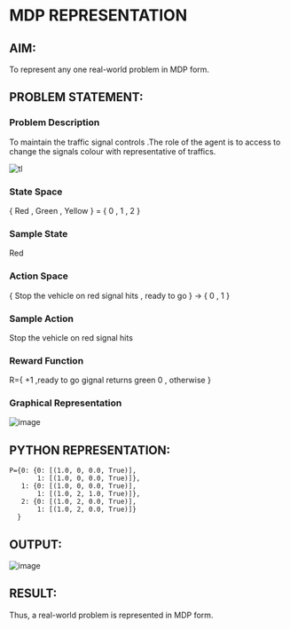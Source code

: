 # MDP REPRESENTATION

## AIM:

To represent any one real-world problem in MDP form.

## PROBLEM STATEMENT:

### Problem Description

To maintain the traffic signal controls .The role of the agent is to access to change the signals colour with representative of traffics.

![tl](https://github.com/priya672003/mdp-representation/assets/81132849/dec69e63-116e-4183-ba09-5a1c6b8a8fe0)


### State Space

{ Red , Green , Yellow }  = { 0 , 1 , 2 }

### Sample State

Red 

### Action Space

{ Stop the vehicle on red signal hits , ready to go } -> { 0 , 1 }

### Sample Action

Stop the vehicle on red signal hits 

### Reward Function

R={ +1 ,ready to go gignal returns green
     0 , otherwise
  }

### Graphical Representation

![image](https://github.com/priya672003/mdp-representation/assets/81132849/4c0a837d-fcfd-44f2-9139-9d2cb0fad9c9)


## PYTHON REPRESENTATION:
```python3
P={0: {0: [(1.0, 0, 0.0, True)],
       1: [(1.0, 0, 0.0, True)]},
   1: {0: [(1.0, 0, 0.0, True)],
       1: [(1.0, 2, 1.0, True)]},
   2: {0: [(1.0, 2, 0.0, True)],
       1: [(1.0, 2, 0.0, True)]}
  }
```
## OUTPUT:

![image](https://github.com/priya672003/mdp-representation/assets/81132849/d8664372-74cd-4bbb-8c16-d7522cced14e)


## RESULT:

Thus, a real-world problem is represented in MDP form.

